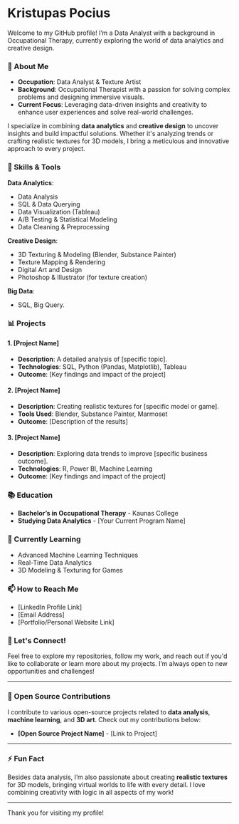 # Kristupas Pocius

Welcome to my GitHub profile! I’m a Data Analyst with a background in Occupational Therapy, currently exploring the world of data analytics and creative design.

### 🎯 About Me

- **Occupation**: Data Analyst & Texture Artist  
- **Background**: Occupational Therapist with a passion for solving complex problems and designing immersive visuals.  
- **Current Focus**: Leveraging data-driven insights and creativity to enhance user experiences and solve real-world challenges.

I specialize in combining **data analytics** and **creative design** to uncover insights and build impactful solutions. Whether it's analyzing trends or crafting realistic textures for 3D models, I bring a meticulous and innovative approach to every project.

### 🔧 Skills & Tools

**Data Analytics**:
- Data Analysis
- SQL & Data Querying
- Data Visualization (Tableau)
- A/B Testing & Statistical Modeling
- Data Cleaning & Preprocessing

**Creative Design**:
- 3D Texturing & Modeling (Blender, Substance Painter)
- Texture Mapping & Rendering
- Digital Art and Design
- Photoshop & Illustrator (for texture creation)

**Big Data**:
- SQL, Big Query.

### 📊 Projects

#### 1. **[Project Name]**  
- **Description**: A detailed analysis of [specific topic].  
- **Technologies**: SQL, Python (Pandas, Matplotlib), Tableau  
- **Outcome**: [Key findings and impact of the project]

#### 2. **[Project Name]**  
- **Description**: Creating realistic textures for [specific model or game].  
- **Tools Used**: Blender, Substance Painter, Marmoset  
- **Outcome**: [Description of the results]

#### 3. **[Project Name]**  
- **Description**: Exploring data trends to improve [specific business outcome].  
- **Technologies**: R, Power BI, Machine Learning  
- **Outcome**: [Key findings and impact of the project]

### 📚 Education

- **Bachelor’s in Occupational Therapy** - Kaunas College  
- **Studying Data Analytics** - [Your Current Program Name]  

### 🌱 Currently Learning
- Advanced Machine Learning Techniques
- Real-Time Data Analytics
- 3D Modeling & Texturing for Games

### 📫 How to Reach Me
- [LinkedIn Profile Link]  
- [Email Address]  
- [Portfolio/Personal Website Link]

### 💬 Let's Connect!  
Feel free to explore my repositories, follow my work, and reach out if you'd like to collaborate or learn more about my projects. I’m always open to new opportunities and challenges!

---

### 🚀 Open Source Contributions

I contribute to various open-source projects related to **data analysis**, **machine learning**, and **3D art**. Check out my contributions below:

- **[Open Source Project Name]** - [Link to Project]

---

### ⚡ Fun Fact
Besides data analysis, I’m also passionate about creating **realistic textures** for 3D models, bringing virtual worlds to life with every detail. I love combining creativity with logic in all aspects of my work!

---

Thank you for visiting my profile!

